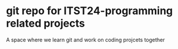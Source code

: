 # git repo for ITST24-programming related projects

A space where we learn git and work on coding projcets together
